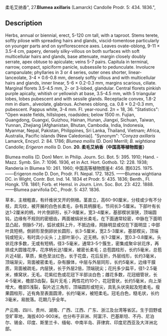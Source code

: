柔毛艾纳香",
27.**Blumea axillaris** (Lamarck) Candolle Prodr. 5: 434. 1836.",

## Description
Herbs, annual or biennial, erect, 5-120 cm tall, with a taproot. Stems terete, softly pilose with spreading hairs and glands, viscid-tomentose particularly on younger parts and on synflorescence axes. Leaves ovate-oblong, 9-11 × 3.5-4 cm, papery, densely silky-villous on both surfaces with soft multicellular hairs and glands, base attenuate, margin closely doubly serrate, apex obtuse to apiculate; veins 5-7 pairs. Capitula in terminal, narrow, compact, spiciform panicle, subsessile to pedunculate. Involucre campanulate; phyllaries in 3 or 4 series, outer ones shorter, linear-lanceolate, 3-4 × 0.6-0.8 mm, densely softly villous and with multicellular hairs and glands, inner linear, 5-6 × 0.2-0.3 mm, margins scarious, ciliate. Marginal florets 3.5-4.5 mm, 2- or 3-lobed, glandular. Central florets pinkish purple apically, whitish or yellowish at base, 3.5-4.5 mm, with 5 triangular lobes, lobes pubescent and with sessile glands. Receptacle convex, 1.8-2 mm in diam., alveolate, glabrous. Achenes oblong, ca. 0.8 × 0.2-0.3 mm, pubescent. Pappus white, 3-4 mm. Fl. year-round. 2*n* = 18, 36.
  "Statistics": "Open waste fields, hillslopes, roadsides; below 1500 m. Fujian, Guangdong, Guangxi, Guizhou, Hainan, Hunan, Jiangxi, Sichuan, Taiwan, Yunnan, Zhejiang [Afghanistan, Bhutan, Cambodia, India, Indonesia, Myanmar, Nepal, Pakistan, Philippines, Sri Lanka, Thailand, Vietnam; Africa, Australia, Pacific islands (New Caledonia)].
  "Synonym": "*Conyza axillaris* Lamarck, Encycl. 2: 84. 1786; *Blumea mollis* (D. Don) Merrill; *B. wightiana* Candolle; *Erigeron mollis* D. Don.
**20. 柔毛艾纳香（中国高等植物图鉴）**

Blumea mollis (D. Don) Merr. in Philip. Journ. Sci. Bot. 5: 395. 1910; Hand. -Mazz. Symb. Sin. 7: 1096. 1936, et in Act. Hort. Gothob. 12: 228. 1938; Randeria in Blumea 10: 261. 1960; 中国高等植物图鉴4: 456. 图6325. 1975.——Erigeron molle D. Don, Prodr. Fl. Nepal. 172. 1825. ——Blumea wightiana DC. in Wight, Contr. Bot. Ind. 14. 1834 et Prodr. 5: 435. 1836; Benth., Fl. Hongk. 178. 1861; Forb. et Hemsl. in Journ. Linn. Soc. Bot. 23: 422. 1888.——Blumea parvifolia DC., Prodr. 5: 437. 1836.

草本，主根粗直，有纤维状叉开的侧根。茎直立，高60-90厘米，分枝或少有不分枝，具沟纹，被开展的白色长柔毛，杂有具柄腺毛，节间长3-5厘米。下部叶有长达1-2厘米的柄，叶片倒卵形，长7-9厘米，宽3-4厘米，基部楔状渐狭，顶端圆钝，边缘有不规则的密细齿，两面被绢状长柔毛，在下面通常较密，中脉在下面明显凸起，侧脉5-7对，弧状或斜上升，不抵边缘，网脉明显或仅在下面明显；中部叶具短柄，倒卵形至倒卵状长圆形，长3-5厘米，宽2.5-3厘米，基部楔尖，顶端钝或短尖，有时具小尖头；上部叶渐小，近无柄，长1-2厘米，宽0.3-0.8厘米。头状花序多数，无或有短柄，径3-5毫米，通常3-5个簇生，密集成聚伞状花序，再排成大圆锥花序，花序柄长达1厘米，被密长柔毛；总苞圆柱形，长约5毫米，总苞片近4层，草质，紫色至淡红色，长于花盘，花后反折，外层线形，长约3毫米，顶端渐尖，背面被密柔毛，杂有腺体，中层与外层同形，长约5毫米，边缘干膜质，背面被疏毛，内层狭，长于外层2倍，顶端锐尖；花托多少扁平，径1-2.5毫米，蜂窝状，无毛。花紫红色或花冠下半部淡白色；雌花多数，花冠细管状，长4-5毫米，檐部3齿裂，裂片无毛；两性花约10个，花冠管状，长约5毫米，向上渐增大，檐部5浅裂，裂片近三角形，顶端圆形或短尖，具乳头状突起及短柔毛。瘦果圆柱形，近有角至表面圆滑，长约1毫米，被短柔毛。冠毛白色，糙毛状，长约3毫米，易脱落。花期几乎全年。

产云南、四川、贵州、湖南、广西、江西、广东、浙江及台湾等省区。生于田野或空旷草地，海拔400-900米。也分布于非洲、阿富汗、巴基斯坦、不丹、尼泊尔、锡金、印度、斯里兰卡、缅甸、中南半岛、菲律宾、印度尼西亚及大洋洲北部。
